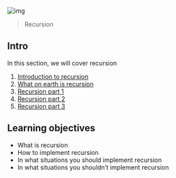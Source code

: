 ![img](https://assets.imaginablefutures.com/media/images/ALX_Logo.max-200x150.png)
> Recursion 

## Intro
In this section, we will cover recursion 

1. [Introduction to recursion](https://s3.amazonaws.com/alx-intranet.hbtn.io/uploads/misc/2021/1/2818ba6f14f644b871dcbd746925fa15b8cd5937.pdf?X-Amz-Algorithm=AWS4-HMAC-SHA256&X-Amz-Credential=AKIARDDGGGOUSBVO6H7D%2F20221009%2Fus-east-1%2Fs3%2Faws4_request&X-Amz-Date=20221009T101429Z&X-Amz-Expires=86400&X-Amz-SignedHeaders=host&X-Amz-Signature=9f6aaaf2eeb3d0f4ba78b56aa9ffd638ee67dd66d70b156b5941cc6486b70f10)
2. [What on earth is recursion ](https://www.youtube.com/watch?v=Mv9NEXX1VHc)
3. [Recursion part 1](https://www.tutorialspoint.com/cprogramming/c_recursion.htm)
4. [Recursion part 2](https://www.youtube.com/watch?v=XGxbXMP6k8k)
5. [Recursion part 3](https://www.youtube.com/watch?v=7XiIS6HobNs)

## Learning objectives 
<ul>
<li>What is recursion</li>
<li>How to implement recursion</li>
<li>In what situations you should implement recursion</li>
<li>In what situations you shouldn’t implement recursion</li>
</ul>
</details>
